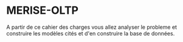 # MERISE-OLTP
A partir de ce cahier des charges vous allez analyser le probleme et construire les modèles cités et d'en construire la base de données.

